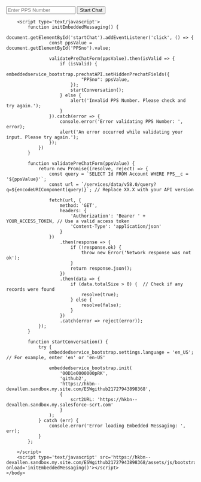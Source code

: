 <html>
	<body>
		<input type="text" id="PPSno" name="PPSno" placeholder="Enter PPS Number"/>
		<button id="startChat">Start Chat</button>
		
		<script type='text/javascript'>
			function initEmbeddedMessaging() {
				document.getElementById('startChat').addEventListener('click', () => {
					const ppsValue = document.getElementById('PPSno').value;

					validatePreChatForm(ppsValue).then(isValid => {
						if (isValid) {
							embeddedservice_bootstrap.prechatAPI.setHiddenPrechatFields({
								"PPSno": ppsValue,
							});
							startConversation();
						} else {
							alert('Invalid PPS Number. Please check and try again.');
						}
					}).catch(error => {
						console.error('Error validating PPS Number: ', error);
						alert('An error occurred while validating your input. Please try again.');
					});
				})
			}

			function validatePreChatForm(ppsValue) {
				return new Promise((resolve, reject) => {
					const query = `SELECT Id FROM Account WHERE PPS__c = '${ppsValue}'`;
					const url = `/services/data/v58.0/query?q=${encodeURIComponent(query)}`; // Replace XX.X with your API version

					fetch(url, {
						method: 'GET',
						headers: {
							'Authorization': 'Bearer ' + YOUR_ACCESS_TOKEN, // Use a valid access token
							'Content-Type': 'application/json'
						}
					})
						.then(response => {
							if (!response.ok) {
								throw new Error('Network response was not ok');
							}
							return response.json();
						})
						.then(data => {
							if (data.totalSize > 0) {  // Check if any records were found
								resolve(true);
							} else {
								resolve(false);
							}
						})
						.catch(error => reject(error));
				});
			}

			function startConversation() {
				try {
					embeddedservice_bootstrap.settings.language = 'en_US'; // For example, enter 'en' or 'en-US'
		
					embeddedservice_bootstrap.init(
                        '00D1e0000000pRK',
                        'github2',
                        'https://hkbn--devallen.sandbox.my.site.com/ESWgithub21727943898368',
                        {
                            scrt2URL: 'https://hkbn--devallen.sandbox.my.salesforce-scrt.com'
                        }
                    );
				} catch (err) {
					console.error('Error loading Embedded Messaging: ', err);
				}
			};

		</script>
        <script type='text/javascript' src='https://hkbn--devallen.sandbox.my.site.com/ESWgithub21727943898368/assets/js/bootstrap.min.js' onload='initEmbeddedMessaging()'></script>
    </body>
</html>

